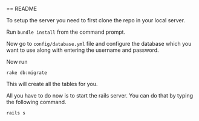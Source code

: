 == README

To setup the server you need to first clone the repo in your local server.

Run ```bundle install``` from the command prompt.

Now go to ```config/database.yml``` file and configure the database which you want to use along with entering the username and password.

Now run

```rake db:migrate```

This will create all the tables for you.

All you have to do now is to start the rails server. You can do that by typing the following command.

```rails s```
